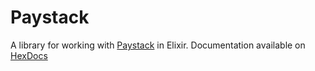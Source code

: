 # Paystack

A library for working with [Paystack](https://paystack.com/) in Elixir. Documentation available on [HexDocs](https://hex.pm/packages/paystack)